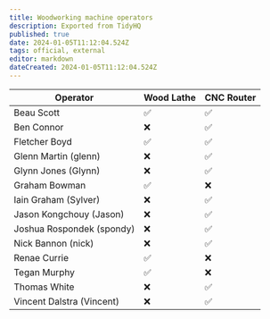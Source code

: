```yaml
---
title: Woodworking machine operators
description: Exported from TidyHQ
published: true
date: 2024-01-05T11:12:04.524Z
tags: official, external
editor: markdown
dateCreated: 2024-01-05T11:12:04.524Z
---
```


| Operator | Wood Lathe | CNC Router |
| --- | --- | --- |
| Beau Scott | ✅ | ✅ | 
| Ben Connor | ❌ | ✅ | 
| Fletcher Boyd | ✅ | ✅ | 
| Glenn Martin (glenn) | ❌ | ✅ | 
| Glynn Jones (Glynn) | ❌ | ✅ | 
| Graham Bowman | ✅ | ❌ | 
| Iain Graham (Sylver) | ❌ | ✅ | 
| Jason Kongchouy (Jason) | ❌ | ✅ | 
| Joshua Rospondek (spondy) | ❌ | ✅ | 
| Nick Bannon (nick) | ❌ | ✅ | 
| Renae Currie | ✅ | ❌ | 
| Tegan Murphy | ✅ | ❌ | 
| Thomas White | ❌ | ✅ | 
| Vincent Dalstra (Vincent) | ❌ | ✅ | 
